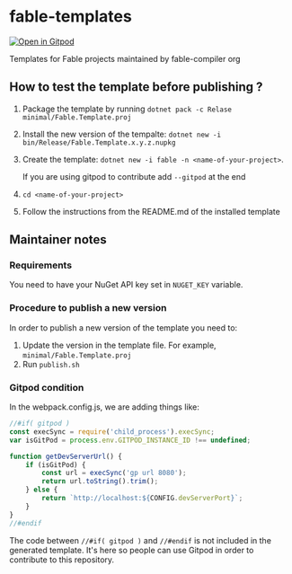 # fable-templates

[![Open in Gitpod](https://gitpod.io/button/open-in-gitpod.svg)](https://gitpod.io/#https://github.com/fable-compiler/fable-templates/)

Templates for Fable projects maintained by fable-compiler org

## How to test the template before publishing ?

1. Package the template by running `dotnet pack -c Relase minimal/Fable.Template.proj`
2. Install the new version of the tempalte: `dotnet new -i bin/Release/Fable.Template.x.y.z.nupkg`
3. Create the template: `dotnet new -i fable -n <name-of-your-project>`. 
    
    If you are using gitpod to contribute add `--gitpod` at the end
    
4. `cd <name-of-your-project>`
5. Follow the instructions from the README.md of the installed template

## Maintainer notes

### Requirements

You need to have your NuGet API key set in `NUGET_KEY` variable.

### Procedure to publish a new version

In order to publish a new version of the template you need to:

1. Update the version in the template file. For example, `minimal/Fable.Template.proj`
2. Run `publish.sh`

### Gitpod condition

In the webpack.config.js, we are adding things like:

```js
//#if( gitpod )
const execSync = require('child_process').execSync;
var isGitPod = process.env.GITPOD_INSTANCE_ID !== undefined;

function getDevServerUrl() {
    if (isGitPod) {
        const url = execSync('gp url 8080');
        return url.toString().trim();
    } else {
        return `http://localhost:${CONFIG.devServerPort}`;
    }
}
//#endif
```

The code between `//#if( gitpod )` and `//#endif` is not included in the generated template. It's here so people can use Gitpod in order to contribute to this repository.